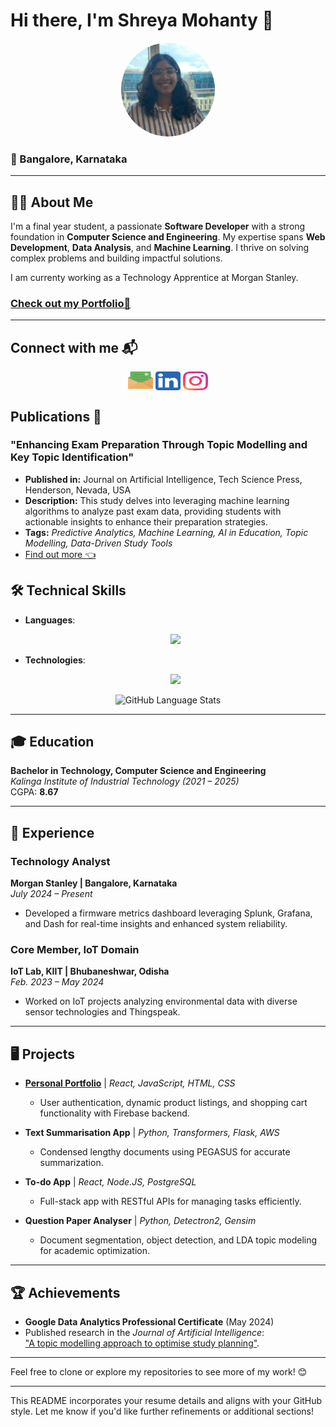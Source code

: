 # Hi there, I'm Shreya Mohanty 👋

<div align="center">
  <img src="https://github.com/shrymhty/shrymhty/blob/main/me.jpg?raw=true" alt="Shreya Mohanty" style="border-radius: 50%; width: 150px; height: 150px;">
</div>

### 📍 Bangalore, Karnataka
---

## 👩‍💻 About Me  
I'm a final year student, a passionate **Software Developer** with a strong foundation in **Computer Science and Engineering**. My expertise spans **Web Development**, **Data Analysis**, and **Machine Learning**. I thrive on solving complex problems and building impactful solutions.

I am currenty working as a Technology Apprentice at Morgan Stanley.

### <a href="https://shrymhty.netlify.app">Check out my Portfolio💼</a>
---

## Connect with me 📬
<p align="center">
<a href="mailto:shreya.official93@gmail.com" target="blank"><img align="center" src="https://github.com/shrymhty/shrymhty/blob/main/email-part-2-svgrepo-com.svg" alt="shreyamhty" height="30" width="40" /></a>
<a href="https://linkedin.com/in/shreyamhty" target="blank"><img align="center" src="https://github.com/shrymhty/shrymhty/blob/main/5296501_linkedin_network_linkedin%20logo_icon.svg" alt="shreyamhty" height="30" width="40" /></a>
<a href="https://instagram.com/shreya.io" target="blank"><img align="center" src="https://github.com/shrymhty/shrymhty/blob/main/1298747_instagram_brand_logo_social%20media_icon.svg" alt="shreya.io" height="30" width="40" /></a>
</p>

## Publications 📃

<h3>"Enhancing Exam Preparation Through Topic Modelling and Key Topic Identification"</h3>
      <ul>
        <li><strong>Published in:</strong> Journal on Artificial Intelligence, Tech Science Press, Henderson, Nevada, USA</li>
        <li><strong>Description:</strong>  This study delves into leveraging machine learning algorithms to analyze past exam data, providing students with actionable insights to enhance their preparation strategies.</li>
        <li><strong>Tags:</strong> <em>Predictive Analytics, Machine Learning, AI in Education, Topic Modelling, Data-Driven Study Tools</em></li>
        <li><a href="https://www.techscience.com/jai/v6n1/57295">Find out more 👈</a></li>
      </ul>

## 🛠️ Technical Skills  

- **Languages**:
  <br>
  <p align="center">
  <a href="https://skillicons.dev">
    <img src="https://skillicons.dev/icons?i=python,java,html,css,js,c,cpp,sql" />
  </a>
</p>
  
- **Technologies**:
  <br>
  <p align="center">
  <a href="https://skillicons.dev">
    <img src="https://skillicons.dev/icons?i=react,express,nodejs,npm,aws,docker,pytorch,opencv,grafana" />
  </a>
</p>
  
<p align="center">
      <img src="https://github-readme-stats.vercel.app/api/top-langs/?username=rudyoactiv&layout=donut&size_weight=0.5&count_weight=1" alt="GitHub Language Stats">
</p>

---

## 🎓 Education  

**Bachelor in Technology, Computer Science and Engineering**  
*Kalinga Institute of Industrial Technology (2021 – 2025)*  
CGPA: **8.67**

---

## 💼 Experience  

### Technology Analyst  
**Morgan Stanley | Bangalore, Karnataka**  
_July 2024 – Present_  
- Developed a firmware metrics dashboard leveraging Splunk, Grafana, and Dash for real-time insights and enhanced system reliability.

### Core Member, IoT Domain  
**IoT Lab, KIIT | Bhubaneshwar, Odisha**  
_Feb. 2023 – May 2024_  
- Worked on IoT projects analyzing environmental data with diverse sensor technologies and Thingspeak.

---

## 🖥️ Projects  

- **[Personal Portfolio](#)** | _React, JavaScript, HTML, CSS_  
  - User authentication, dynamic product listings, and shopping cart functionality with Firebase backend.

- **Text Summarisation App** | _Python, Transformers, Flask, AWS_  
  - Condensed lengthy documents using PEGASUS for accurate summarization.

- **To-do App** | _React, Node.JS, PostgreSQL_  
  - Full-stack app with RESTful APIs for managing tasks efficiently.

- **Question Paper Analyser** | _Python, Detectron2, Gensim_  
  - Document segmentation, object detection, and LDA topic modeling for academic optimization.

---

## 🏆 Achievements  

- **Google Data Analytics Professional Certificate** (May 2024)  
- Published research in the *Journal of Artificial Intelligence*:  
  ["A topic modelling approach to optimise study planning"](https://doi.org/10.32604).

---

Feel free to clone or explore my repositories to see more of my work! 😊

---

This README incorporates your resume details and aligns with your GitHub style. Let me know if you'd like further refinements or additional sections!
